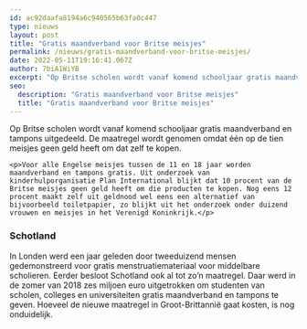 ```yaml
---
id: ac92daafa8194a6c940565b63fa0c447
type: nieuws
layout: post
title: "Gratis maandverband voor Britse meisjes"
permalink: /nieuws/gratis-maandverband-voor-britse-meisjes/
date: 2022-05-11T19:16:41.067Z
author: 7biA1WiYB
excerpt: "Op Britse scholen wordt vanaf komend schooljaar gratis maandverband en tampons uitgedeeld. De maatregel wordt genomen omdat één op de tien meisjes geen geld heeft om dat zelf te kopen.  "
seo:
  description: "Gratis maandverband voor Britse meisjes"
  title: "Gratis maandverband voor Britse meisjes"
---
```

Op Britse scholen wordt vanaf komend schooljaar gratis maandverband en tampons uitgedeeld. De maatregel wordt genomen omdat één op de tien meisjes geen geld heeft om dat zelf te kopen.  

    <p>Voor alle Engelse meisjes tussen de 11 en 18 jaar worden maandverband en tampons gratis. Uit onderzoek van kinderhulporganisatie Plan International blijkt dat 10 procent van de Britse meisjes geen geld heeft om die producten te kopen. Nog eens 12 procent maakt zelf uit geldnood wel eens een alternatief van bijvoorbeeld toiletpapier, zo blijkt uit het onderzoek onder duizend vrouwen en meisjes in het Verenigd Koninkrijk.</p>
<h3>Schotland</h3>
<p>In Londen werd een jaar geleden door tweeduizend mensen gedemonstreerd voor gratis menstruatiemateriaal voor middelbare scholieren. Eerder besloot Schotland ook al tot zo’n maatregel. Daar werd in de zomer van 2018 zes miljoen euro uitgetrokken om studenten van scholen, colleges en universiteiten gratis maandverband en tampons te geven. Hoeveel de nieuwe maatregel in Groot-Brittannië gaat kosten, is nog onduidelijk.</p>  
